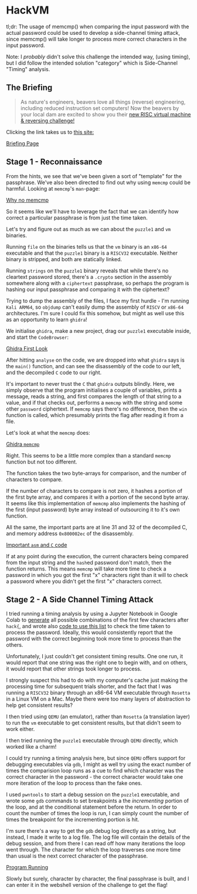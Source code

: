 # HackVM

tl;dr: The usage of memcmp() when comparing the input password with the actual password could be used to develop a side-channel timing attack, since memcmp() will take longer to process more correct characters in the input password.

Note: I _probably_ didn't solve this challenge the intended way, (using timing), but I did follow the intended solution "category" which is Side-Channel "Timing" analysis.

## The Briefing

> As nature's engineers, beavers love all things (reverse) engineering, including reduced instruction set computers! Now the beavers by your local dam are excited to show you their [new RISC virtual machine & reversing challenge!](https://hackvm.hackxgpt.com/u/Aathish04_00aa27)

Clicking the link takes us to [this site:](https://hackvm.hackxgpt.com/)

[Briefing Page](./images/Briefing.png)

## Stage 1 - Reconnaissance

From the hints, we see that we've been given a sort of "template" for the passphrase. We've also been directed to find out why using `memcmp` could be harmful. Looking at `memcmp`'s `man`-page:

[Why no memcmp](./images/WhyNoMemcmp.png)

So it seems like we'll have to leverage the fact that we can identify how correct a particular passphrase is from just the time taken.

Let's try and figure out as much as we can about the `puzzle1` and `vm` binaries.

Running `file` on the binaries tells us that the `vm` binary is an `x86-64` executable and that the `puzzle1` binary is a `RISCV32` executable. Neither binary is stripped, and both are statically linked.

Running `strings` on the `puzzle1` binary reveals that while there's no cleartext password stored, there's a `.crypto` section in the assembly somewhere along with a `ciphertext` passphrase, so perhaps the program is hashing our input passphrase and comparing it with the ciphertext?

Trying to dump the assembly of the files, I face my first hurdle - I'm running `Kali ARM64`, so `objdump` can't easily dump the assembly of `RISCV` or `x86-64` architectures. I'm sure I could fix this somehow, but might as well use this as an opportunity to learn `ghidra`!

We initialise `ghidra`, make a new project, drag our `puzzle1` executable inside, and start the `CodeBrowser`:

[Ghidra First Look](./images/GhidraFirstLook.png)

After hitting `analyse` on the code, we are dropped into what `ghidra` says is the `main()` function, and can see the disassembly of the code to our left, and the decompiled `C` code to our right.

It's important to never trust the `C` that `ghidra` outputs blindly. Here, we simply observe that the program initialises a couple of variables, prints a message, reads a string, and first compares the length of that string to a value, and if that checks out, performs a `memcmp` with the string and some other `password` ciphertext. If `memcmp` says there's no difference, then the `win` function is called, which presumably prints the flag after reading it from a file.

Let's look at what the `memcmp` does:


[Ghidra `memcmp`](./images/GhidraMemcmp.png)

Right. This seems to be a little more complex than a standard `memcmp` function but not too different.

The function takes the two byte-arrays for comparison, and the number of characters to compare.

If the number of characters to compare is not zero, it hashes a portion of the first byte array, and compares it with a portion of the second byte array. It seems like this implementation of `memcmp` also implements the hashing of the first (input password) byte array instead of outsourcing it to it's own function.

All the same, the important parts are at line 31 and 32 of the decompiled C, and memory address `0x800002ec` of the disassembly. 

[Important `asm` and `C` code](./images/ImportantASMC.png)

If at any point during the execution, the current characters being compared from the input string and the `hash`ed password don't match, then the function returns. This means `memcmp` will take more time to check a password in which you got the first "x" characters right than it will to check a password where you didn't get the first "x" characters correct.


## Stage 2 - A Side Channel Timing Attack

I tried running a timing analysis by using a Jupyter Notebook in Google Colab to [generate](./Generate.ipynb) all possible combinations of the first few characters after `hack{`, and wrote also [code to use this list](./Attack.ipynb) to check the time taken to process the password. Ideally, this would consistently report that the password with the correct beginning took more time to process than the others.

Unfortunately, I just couldn't get consistent timing results. One one run, it would report that one string was the right one to begin with, and on others, it would report that other strings took longer to process.

I strongly suspect this had to do with my computer's cache just making the processing time for subsequent trials shorter, and the fact that I was running a `RISCV32` binary through an x86-64 VM executable through `Rosetta` in a Linux VM on a Mac. Maybe there were too many layers of abstraction to help get consistent results?

I then tried using `QEMU` (an emulator), rather than `Rosetta`  (a translation layer) to run the `vm` executable to get consistent results, but that didn't seem to work either.

I then tried running the `puzzle1` executable through `QEMU` directly, which worked like a charm!

I could try running a timing analysis here, but since `QEMU` offers support for debugging executables via `gdb`, I might as well try using the exact number of times the comparision loop runs as a cue to find which character was the correct character in the password - the correct character would take one more iteration of the loop to process than the fake ones.

I used `pwntools` to start a debug session on the `puzzle1` executable, and wrote some `gdb` commands to set breakpoints a the _incrementing_ portion of the loop, and at the conditional statement before the return. In order to count the number of times the loop is run, I can simply count the number of times the breakpoint for the incrementing portion is hit.

I'm sure there's a way to get the `gdb` debug log directly as a string, but instead, I made it write to a log file. The log file will contain the details of the debug session, and from there I can read off how many iterations the loop went through. The character for which the loop traverses one more time than usual is the next correct character of the passphrase.

[Program Running](./images/Running.png)

Slowly but surely, character by character, the final passphrase is built, and I can enter it in the webshell version of the challenge to get the flag!